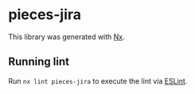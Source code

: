 # pieces-jira

This library was generated with [Nx](https://nx.dev).

## Running lint

Run `nx lint pieces-jira` to execute the lint via [ESLint](https://eslint.org/).
